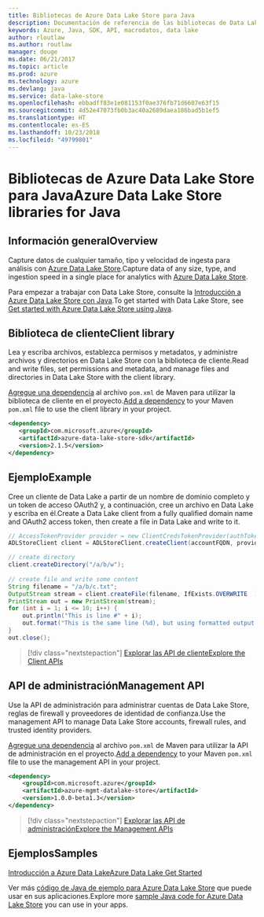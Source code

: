 ```yaml
---
title: Bibliotecas de Azure Data Lake Store para Java
description: Documentación de referencia de las bibliotecas de Data Lake Store para Java
keywords: Azure, Java, SDK, API, macrodatos, data lake
author: rloutlaw
ms.author: routlaw
manager: douge
ms.date: 06/21/2017
ms.topic: article
ms.prod: azure
ms.technology: azure
ms.devlang: java
ms.service: data-lake-store
ms.openlocfilehash: ebbadff83e1e081153f0ae376fb71d6607e63f15
ms.sourcegitcommit: 4d52e47073fb0b3ac40a2689daea186bad5b1ef5
ms.translationtype: HT
ms.contentlocale: es-ES
ms.lasthandoff: 10/23/2018
ms.locfileid: "49799801"
---
```

# <a name="azure-data-lake-store-libraries-for-java"></a><span data-ttu-id="8caca-104">Bibliotecas de Azure Data Lake Store para Java</span><span class="sxs-lookup"><span data-stu-id="8caca-104">Azure Data Lake Store libraries for Java</span></span>

## <a name="overview"></a><span data-ttu-id="8caca-105">Información general</span><span class="sxs-lookup"><span data-stu-id="8caca-105">Overview</span></span>

<span data-ttu-id="8caca-106">Capture datos de cualquier tamaño, tipo y velocidad de ingesta para análisis con [Azure Data Lake Store](/azure/data-lake-store/data-lake-store-overview).</span><span class="sxs-lookup"><span data-stu-id="8caca-106">Capture data of any size, type, and ingestion speed in a single place for analytics with [Azure Data Lake Store](/azure/data-lake-store/data-lake-store-overview).</span></span>

<span data-ttu-id="8caca-107">Para empezar a trabajar con Data Lake Store, consulte la [Introducción a Azure Data Lake Store con Java](/azure/data-lake-store/data-lake-store-get-started-java-sdk).</span><span class="sxs-lookup"><span data-stu-id="8caca-107">To get started with Data Lake Store, see [Get started with Azure Data Lake Store using Java](/azure/data-lake-store/data-lake-store-get-started-java-sdk).</span></span>


## <a name="client-library"></a><span data-ttu-id="8caca-108">Biblioteca de cliente</span><span class="sxs-lookup"><span data-stu-id="8caca-108">Client library</span></span>

<span data-ttu-id="8caca-109">Lea y escriba archivos, establezca permisos y metadatos, y administre archivos y directorios en Data Lake Store con la biblioteca de cliente.</span><span class="sxs-lookup"><span data-stu-id="8caca-109">Read and write files, set permissions and metadata, and manage files and directories in Data Lake Store with the client library.</span></span>

<span data-ttu-id="8caca-110">[Agregue una dependencia](https://maven.apache.org/guides/getting-started/index.html#How_do_I_use_external_dependencies) al archivo `pom.xml` de Maven para utilizar la biblioteca de cliente en el proyecto.</span><span class="sxs-lookup"><span data-stu-id="8caca-110">[Add a dependency](https://maven.apache.org/guides/getting-started/index.html#How_do_I_use_external_dependencies) to your Maven `pom.xml` file to use the client library in your project.</span></span>

```XML
<dependency>
   <groupId>com.microsoft.azure</groupId>
   <artifactId>azure-data-lake-store-sdk</artifactId>
   <version>2.1.5</version>
</dependency>
```   

## <a name="example"></a><span data-ttu-id="8caca-111">Ejemplo</span><span class="sxs-lookup"><span data-stu-id="8caca-111">Example</span></span>

<span data-ttu-id="8caca-112">Cree un cliente de Data Lake a partir de un nombre de dominio completo y un token de acceso OAuth2 y, a continuación, cree un archivo en Data Lake y escriba en él.</span><span class="sxs-lookup"><span data-stu-id="8caca-112">Create a Data Lake client from a fully qualified domain name and OAuth2 access token, then create a file in Data Lake and write to it.</span></span>

```java
// AccessTokenProvider provider = new ClientCredsTokenProvider(authTokenEndpoint, clientId, clientKey);
ADLStoreClient client = ADLStoreClient.createClient(accountFQDN, provider);

// create directory
client.createDirectory("/a/b/w");
        
// create file and write some content
String filename = "/a/b/c.txt";
OutputStream stream = client.createFile(filename, IfExists.OVERWRITE  );
PrintStream out = new PrintStream(stream);
for (int i = 1; i <= 10; i++) {
    out.println("This is line #" + i);
    out.format("This is the same line (%d), but using formatted output. %n", i);
}
out.close();
```

> [!div class="nextstepaction"]
> [<span data-ttu-id="8caca-113">Explorar las API de cliente</span><span class="sxs-lookup"><span data-stu-id="8caca-113">Explore the Client APIs</span></span>](/java/api/overview/azure/datalakestore/client)


## <a name="management-api"></a><span data-ttu-id="8caca-114">API de administración</span><span class="sxs-lookup"><span data-stu-id="8caca-114">Management API</span></span>

<span data-ttu-id="8caca-115">Use la API de administración para administrar cuentas de Data Lake Store, reglas de firewall y proveedores de identidad de confianza.</span><span class="sxs-lookup"><span data-stu-id="8caca-115">Use the management API to manage Data Lake Store accounts, firewall rules, and trusted identity providers.</span></span>

<span data-ttu-id="8caca-116">[Agregue una dependencia](https://maven.apache.org/guides/getting-started/index.html#How_do_I_use_external_dependencies) al archivo `pom.xml` de Maven para utilizar la API de administración en el proyecto.</span><span class="sxs-lookup"><span data-stu-id="8caca-116">[Add a dependency](https://maven.apache.org/guides/getting-started/index.html#How_do_I_use_external_dependencies) to your Maven `pom.xml` file to use the management API in your project.</span></span>


```XML
<dependency>
    <groupId>com.microsoft.azure</groupId>
    <artifactId>azure-mgmt-datalake-store</artifactId>
    <version>1.0.0-beta1.3</version>
</dependency>
```

> [!div class="nextstepaction"]
> [<span data-ttu-id="8caca-117">Explorar las API de administración</span><span class="sxs-lookup"><span data-stu-id="8caca-117">Explore the Management APIs</span></span>](/java/api/overview/azure/datalakestore/management)

## <a name="samples"></a><span data-ttu-id="8caca-118">Ejemplos</span><span class="sxs-lookup"><span data-stu-id="8caca-118">Samples</span></span>

<span data-ttu-id="8caca-119">[Introducción a Azure Data Lake][1]</span><span class="sxs-lookup"><span data-stu-id="8caca-119">[Azure Data Lake Get Started][1]</span></span> 

[1]: https://github.com/Azure-Samples/data-lake-store-java-upload-download-get-started

<span data-ttu-id="8caca-120">Ver más [código de Java de ejemplo para Azure Data Lake Store](https://azure.microsoft.com/resources/samples/?platform=java&term=lake) que puede usar en sus aplicaciones.</span><span class="sxs-lookup"><span data-stu-id="8caca-120">Explore more [sample Java code for Azure Data Lake Store](https://azure.microsoft.com/resources/samples/?platform=java&term=lake) you can use in your apps.</span></span>
